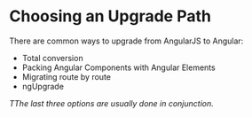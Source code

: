 # Choosing an Upgrade Path

There are common ways to upgrade from AngularJS to Angular:

* Total conversion
* Packing Angular Components with Angular Elements
* Migrating route by route
* ngUpgrade

_TThe last three options are usually done in conjunction._
